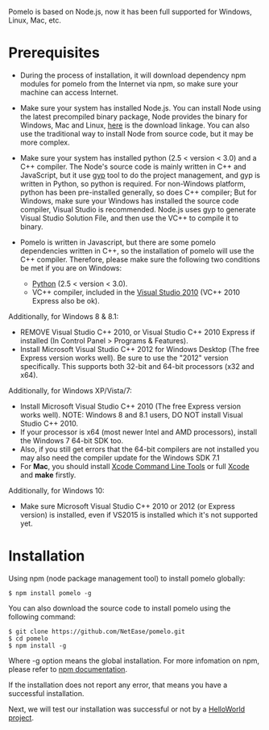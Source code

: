 Pomelo is based on Node.js, now it has been full supported for Windows, Linux, Mac, etc. 

Prerequisites
=============

* During the process of installation, it will download dependency npm modules for pomelo from the Internet via npm, so make sure your machine can access Internet.

* Make sure your system has installed Node.js. You can install Node using the latest precompiled binary package, Node provides the binary for Windows, Mac and Linux, [here](http://nodejs.org/download/ "Download Node installation package") is the download linkage. You can also use the traditional way to install Node from source code, but it may be more complex. 

* Make sure your system has installed python (2.5 < version < 3.0) and a C++ compiler. The Node's source code is mainly written in C++ and JavaScript, but it use [gyp](http://code.google.com/p/gyp/ "gyp") tool to do the project management, and gyp is written in Python, so python is required. For non-Windows platform, python has been pre-installed generally, so does C++ compiler; But for Windows, make sure your Windows has installed the source code compiler, Visual Studio is recommended. Node.js uses gyp to generate Visual Studio Solution File, and then use the VC++ to compile it to binary.

* Pomelo is written in Javascript, but there are some pomelo dependencies written in C++, so the installation of pomelo will use the C++ compiler. Therefore, please make sure the following two conditions be met if you are on Windows:
    - [Python](http://python.org/) (2.5 < version < 3.0).
    - VC++ compiler, included in the [Visual Studio 2010](http://msdn.microsoft.com/en-us/vstudio/hh388567) (VC++ 2010 Express also be ok).

Additionally, for Windows 8 & 8.1:
* REMOVE Visual Studio C++ 2010, or Visual Studio C++ 2010 Express if installed (In Control Panel > Programs & Features).
* Install Microsoft Visual Studio C++ 2012 for Windows Desktop (The free Express version works well). Be sure to use the "2012" version specifically. This supports both 32-bit and 64-bit processors (x32 and x64).

Additionally, for Windows XP/Vista/7:
* Install Microsoft Visual Studio C++ 2010 (The free Express version works well). NOTE: Windows 8 and 8.1 users, DO NOT install Visual Studio C++ 2010.
* If your processor is x64 (most newer Intel and AMD processors), install the Windows 7 64-bit SDK too.
* Also, if you still get errors that the 64-bit compilers are not installed you may also need the compiler update for the Windows SDK 7.1
* For **Mac**, you should install [Xcode Command Line Tools](https://developer.apple.com/downloads/index.action?q=xcode) or full [Xcode](https://developer.apple.com/xcode/) and **make** firstly.

Additionally, for Windows 10:
* Make sure Microsoft Visual Studio C++ 2010 or 2012 (or Express version) is installed, even if VS2015 is installed which it's not supported yet.


Installation 
================

Using npm (node package management tool) to install pomelo globally:

    $ npm install pomelo -g

You can also download the source code to install pomelo using the following command:

    $ git clone https://github.com/NetEase/pomelo.git
    $ cd pomelo
    $ npm install -g

Where -g option means the global installation. For more infomation on npm, please refer to [npm documentation](https://npmjs.org/doc/ "npm Documents"). 

If the installation does not report any error, that means you have a successful installation.

Next, we will test our installation was successful or not by a [HelloWorld project](Helloworld-of-pomelo "HelloWorld").
